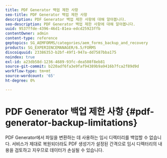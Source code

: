 ```yaml
---
title: PDF Generator 백업 제한 사항
seo-title: PDF Generator 백업 제한 사항
description: PDF Generator 백업 제한 사항에 대해 알아봅니다.
seo-description: PDF Generator 백업 제한 사항에 대해 알아봅니다.
uuid: 9537ffde-4396-46d1-81ea-edcd25923ffb
contentOwner: admin
content-type: reference
geptopics: SG_AEMFORMS/categories/aem_forms_backup_and_recovery
products: SG_EXPERIENCEMANAGER/6.5/FORMS
discoiquuid: 23386353-b2bf-49f1-947a-dd7587bba175
noindex: true
exl-id: a23db58d-1236-4689-93fc-dea508f8eb81
source-git-commit: b220adf6fa3e9faf94389b9a9416b7fca2f89d9d
workflow-type: tm+mt
source-wordcount: '65'
ht-degree: 0%

---
```


# PDF Generator 백업 제한 사항 {#pdf-generator-backup-limitations}

PDF Generator에서 파일을 변환하는 데 사용하는 임시 디렉터리를 백업할 수 없습니다. 서비스가 제대로 복원되더라도 PDF 생성기가 설정된 간격으로 임시 디렉터리의 내용을 검토하고 지우므로 데이터가 손실될 수 있습니다.
